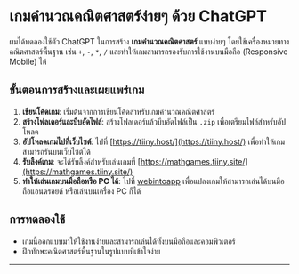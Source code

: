 # เกมคำนวณคณิตศาสตร์ง่ายๆ ด้วย ChatGPT

ผมได้ทดลองใช้ตัว ChatGPT ในการสร้าง **เกมคำนวณคณิตศาสตร์** แบบง่ายๆ โดยใช้เครื่องหมายทางคณิตศาสตร์พื้นฐาน เช่น `+`, `-`, `*`, `/` และทำให้เกมสามารถรองรับการใช้งานบนมือถือ (Responsive Mobile) ได้

## ขั้นตอนการสร้างและเผยแพร่เกม

1. **เขียนโค้ดเกม**: เริ่มต้นจากการเขียนโค้ดสำหรับเกมคำนวณคณิตศาสตร์
2. **สร้างโฟลเดอร์และบีบอัดไฟล์**: สร้างโฟลเดอร์แล้วบีบอัดไฟล์เป็น `.zip` เพื่อเตรียมไฟล์สำหรับอัปโหลด
3. **อัปโหลดเกมไปที่เว็บไซต์**: ไปที่ [https://tiiny.host/](https://tiiny.host/) เพื่อทำให้เกมสามารถรันบนเว็บไซต์ได้
4. **รับลิ้งค์เกม**: จะได้รับลิ้งค์สำหรับเล่นเกมที่ [https://mathgames.tiiny.site/](https://mathgames.tiiny.site/)
5. **ทำให้เล่นเกมบนมือถือหรือ PC ได้**: ไปที่ [webintoapp](https://drive.google.com/file/d/1oVpjhfUT-_6qihxtN5Rq4FucZxt22RvU/view?usp=sharing) เพื่อแปลงเกมให้สามารถเล่นได้บนมือถือแอนดรอยด์ หรือเล่นบนเครื่อง PC ก็ได้

## การทดลองใช้

- เกมนี้ออกแบบมาให้ใช้งานง่ายและสามารถเล่นได้ทั้งบนมือถือและคอมพิวเตอร์
- ฝึกทักษะคณิตศาสตร์พื้นฐานในรูปแบบที่เข้าใจง่าย

---

